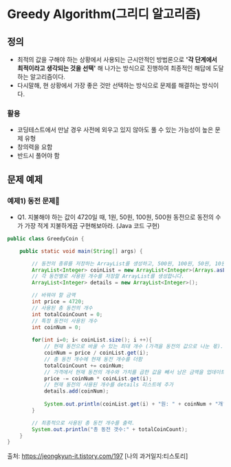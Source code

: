 # Greedy Algorithm(그리디 알고리즘)

## 정의

- 최적의 값을 구해야 하는 상황에서 사용되는 근시안적인 방법론으로 **'각 단계에서 최적이라고 생각되는 것을 선택'** 해 나가는 방식으로 진행하여 
 최종적인 해답에 도달하는 알고리즘이다.
- 다시말해, 현 상황에서 가장 좋은 것만 선택하는 방식으로 문제를 해결하는 방식이다. 


### 활용
- 코딩테스트에서 만날 경우 사전에 외우고 있지 않아도 풀 수 있는 가능성이 높은 문제 유형
- 창의력을 요함
- 반드시 풀어야 함


## 문제 예제

### 예제1) 동전 문제
- Q1. 지불해야 하는 값이 4720일 때, 1원, 50원, 100원, 500원 동전으로 동전의 수가 가장 적게 지불하게끔 구현해보아라. (Java 코드 구현)

```java
public class GreedyCoin {

    public static void main(String[] args) {

        // 동전의 종류를 저장하는 ArrayList를 생성하고, 500원, 100원, 50원, 10원을 요소로 추가
        ArrayList<Integer> coinList = new ArrayList<Integer>(Arrays.asList(500,100,50,10));
        // 각 동전별로 사용된 개수를 저장할 ArrayList를 생성합니다.
        ArrayList<Integer> details = new ArrayList<Integer>();

        // 바꿔야 할 금액
        int price = 4720;
        // 사용된 총 동전의 개수
        int totalCoinCount = 0;
        // 특정 동전이 사용된 개수
        int coinNum = 0;
        
        for(int i=0; i< coinList.size(); i ++){
            // 현재 동전으로 바꿀 수 있는 최대 개수 (가격을 동전의 값으로 나눈 몫).
            coinNum = price / coinList.get(i);
            // 총 동전 개수에 현재 동전 개수를 더함
            totalCoinCount += coinNum;
            // 가격에서 현재 동전의 개수와 가치를 곱한 값을 빼서 남은 금액을 업데이트
            price -= coinNum * coinList.get(i);
            // 현재 동전의 사용된 개수를 details 리스트에 추가
            details.add(coinNum);
            
            System.out.println(coinList.get(i) + "원: " + coinNum + "개");
        }

        // 최종적으로 사용된 총 동전 개수를 출력.
        System.out.println("총 동전 갯수:" + totalCoinCount);
    }
}
```



출처: https://jeongkyun-it.tistory.com/197 [나의 과거일지:티스토리]



